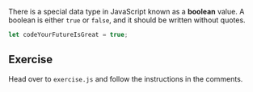 There is a special data type in JavaScript known as a **boolean** value. A boolean is either `true` or `false`, and it should be written without quotes.

```js
let codeYourFutureIsGreat = true;
```

## Exercise

Head over to `exercise.js` and follow the instructions in the comments.
